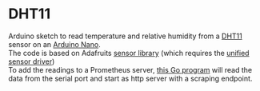 # DHT11

Arduino sketch to read temperature and relative humidity from a [DHT11](https://www.dx.com/p/keyestudio-dht11-temperature-humidity-sensor-black-blue-4) sensor on an [Arduino Nano](https://www.arduino.cc/en/Guide/ArduinoNano).  
The code is based on Adafruits [sensor library](https://github.com/adafruit/DHT-sensor-library) (which requires the [unified sensor driver](https://github.com/adafruit/Adafruit_Sensor))  
To add the readings to a Prometheus server, [this Go program](https://github.com/ckibsgaa/DHT11TemperaturePoller) will read the data from the serial port and start as http server with a scraping endpoint.
